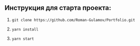## Инструкция для старта проекта:

1. `git clone https://github.com/Roman-Gulamov/Portfolio.git`

2. `yarn install`

3. `yarn start`